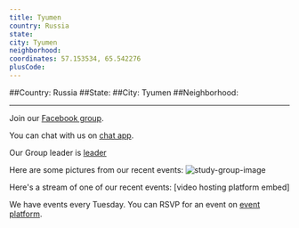 ```yaml
---
title: Tyumen
country: Russia
state: 
city: Tyumen
neighborhood: 
coordinates: 57.153534, 65.542276
plusCode:
---
```


##Country: Russia
##State: 
##City: Tyumen
##Neighborhood: 
*****
Join our [Facebook group](https://www.facebook.com/groups/free.code.camp.Tyumen).

You can chat with us on [chat app]().

Our Group leader is [leader]()

Here are some pictures from our recent events:
![study-group-image]()

Here's a stream of one of our recent events:
[video hosting platform embed]

We have events every Tuesday. You can RSVP for an event on [event platform]().

